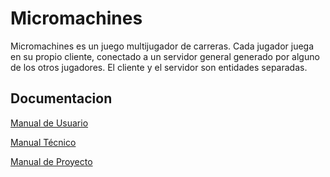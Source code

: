 # Micromachines

Micromachines es un juego multijugador de carreras. 
Cada jugador juega en su propio cliente, conectado a un servidor general generado por alguno de los otros jugadores. 
El cliente y el servidor son entidades separadas. 

## Documentacion

[Manual de Usuario](https://github.com/facutorraca/Micromachines/blob/master/manuals/Micromachines_Manual_de_Usuario.pdf)

[Manual Técnico](https://github.com/facutorraca/Micromachines/blob/master/manuals/Micromachines_Manual_Tecnico.pdf)

[Manual de Proyecto](https://github.com/facutorraca/Micromachines/blob/master/manuals/Micromachines_Manual_de_Proyecto.pdf)



